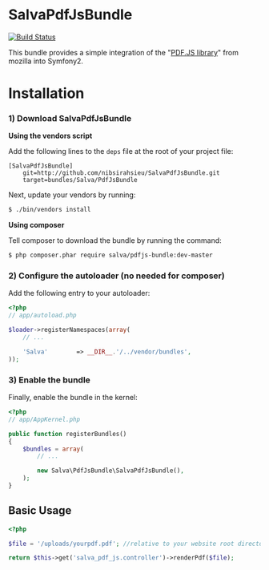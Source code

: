 SalvaPdfJsBundle
================

[![Build Status](https://secure.travis-ci.org/nibsirahsieu/SalvaPdfJsBundle.png?branch=master)](http://travis-ci.org/nibsirahsieu/SalvaPdfJsBundle)

This bundle provides a simple integration of the "[PDF.JS library](https://github.com/mozilla/pdf.js)" from mozilla into Symfony2.

Installation
============

### 1) Download SalvaPdfJsBundle

**Using the vendors script**

Add the following lines to the `deps` file at the root of your project file:

```
[SalvaPdfJsBundle]
    git=http://github.com/nibsirahsieu/SalvaPdfJsBundle.git
    target=bundles/Salva/PdfJsBundle
```

Next, update your vendors by running:

``` bash
$ ./bin/vendors install
```

**Using composer**

Tell composer to download the bundle by running the command:

``` bash
$ php composer.phar require salva/pdfjs-bundle:dev-master
```

### 2) Configure the autoloader (no needed for composer)

Add the following entry to your autoloader:

``` php
<?php
// app/autoload.php

$loader->registerNamespaces(array(
    // ...

    'Salva'        => __DIR__.'/../vendor/bundles',
));
```

### 3) Enable the bundle

Finally, enable the bundle in the kernel:

``` php
<?php
// app/AppKernel.php

public function registerBundles()
{
    $bundles = array(
        // ...

        new Salva\PdfJsBundle\SalvaPdfJsBundle(),
    );
}
```

## Basic Usage

``` php
<?php

$file = '/uploads/yourpdf.pdf'; //relative to your website root directory

return $this->get('salva_pdf_js.controller')->renderPdf($file);

```

